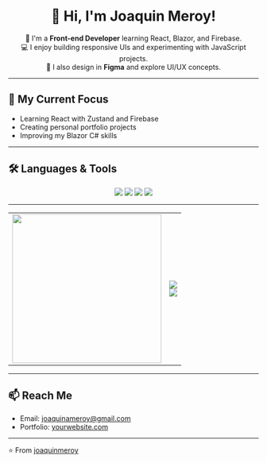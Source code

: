 <div align="center">
  <h1>👋 Hi, I'm Joaquin Meroy!</h1>
  <p>🌱 I'm a <b>Front-end Developer</b> learning React, Blazor, and Firebase.<br>
  💻 I enjoy building responsive UIs and experimenting with JavaScript projects.<br>
  🎨 I also design in <b>Figma</b> and explore UI/UX concepts.</p>
</div>

---

## 🚀 My Current Focus
- Learning React with Zustand and Firebase  
- Creating personal portfolio projects  
- Improving my Blazor C# skills

---

## 🛠️ Languages & Tools
<p align="center">
  <img src="https://img.shields.io/badge/-JavaScript-F7DF1E?logo=javascript&logoColor=000" />
  <img src="https://img.shields.io/badge/-React-61DAFB?logo=react&logoColor=000" />
  <img src="https://img.shields.io/badge/-Blazor-512BD4?logo=blazor&logoColor=fff" />
  <img src="https://img.shields.io/badge/-Figma-F24E1E?logo=figma&logoColor=fff" />
</p>

---

<div align="center">
  <table>
    <tr>
      <td><img src="https://media.giphy.com/media/L8K62iTDkzGX6/giphy.gif" width="300" /></td>
      <td>
        <img src="https://github-readme-stats.vercel.app/api?username=joaquinmeroy&show_icons=true&theme=radical" />
        <br/>
        <img src="https://github-readme-stats.vercel.app/api/top-langs/?username=joaquinmeroy&layout=compact" />
      </td>
    </tr>
  </table>
</div>

---

## 📫 Reach Me
- Email: joaquinameroy@gmail.com  
- Portfolio: [yourwebsite.com](https://yourwebsite.com)

---

⭐️ From [joaquinmeroy](https://github.com/joaquinmeroy)
